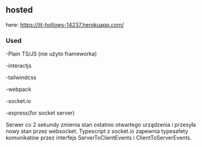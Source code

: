 ## hosted

here: https://lit-hollows-14237.herokuapp.com/

### Used

-Plain TS/JS (nie użyto frameworka)

-interactjs

-tailwindcss

-webpack

-socket.io

-express(for socket server)

Serwer co 2 sekundy zmienia stan ostatnio otwartego urządzenia i przesyła nowy stan przez websocket.
Typescript z socket.io zapewnia typesafety komunikatów przez interfejs ServerToClientEvents i ClientToServerEvents.
